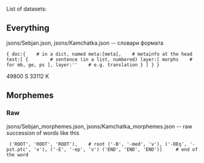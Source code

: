 List of datasets:

## Everything

jsons/Sebjan.json, jsons/Kamchatka.json -- словари формата

`{
    doc:{    # in a dict, named
        meta:[meta],    # metainfo at the head
        text:[
            {        # sentence (in a list, numbered)
                layer:[
                    morphs    # for mb, ge, ps
                    ],
                layer:''    # e.g. translation
            }
        ]
    }
}`

49800 S
33112 K



## Morphemes

### Raw

jsons/Sebjan_morphemes.json, jsons/Kamchatka_morphemes.json -- raw succession of words like this

` ('ROOT', 'ROOT', 'ROOT'),    # root
 ('-B', '-med', 'v'),
 ('-DEŋ', '-pst.ptc', 'v'),
 ('-E', '-ep', 'v')
 ('END', 'END', 'END')]     # end of the word`
